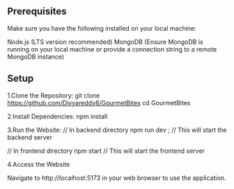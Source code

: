 ## Prerequisites
Make sure you have the following installed on your local machine:

Node.js (LTS version recommended)
MongoDB (Ensure MongoDB is running on your local machine or provide a connection string to a remote MongoDB instance)

## Setup
1.Clone the Repository:
git clone https://github.com/Divyareddy8/GourmetBites
cd GourmetBites

2.Install Dependencies:
npm install

3.Run the Website:
// In backend directory
npm run dev ;
// This will start the backend server

// In frontend directory
npm start
// This will start the frontend server

4.Access the Website

Navigate to http://localhost:5173 in your web browser to use the application.


